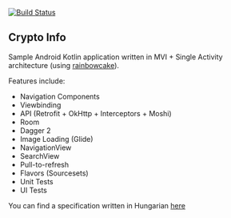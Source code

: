 [![Build Status](https://travis-ci.com/khongi/crypto-info.svg?branch=development)](https://travis-ci.com/khongi/crypto-info)

## Crypto Info

Sample Android Kotlin application written in MVI + Single Activity architecture (using [rainbowcake](rainbowcake.dev)).

Features include:
- Navigation Components
- Viewbinding
- API (Retrofit + OkHttp + Interceptors + Moshi)
- Room
- Dagger 2
- Image Loading (Glide)
- NavigationView
- SearchView
- Pull-to-refresh
- Flavors (Sourcesets)
- Unit Tests
- UI Tests

You can find a specification written in Hungarian [here](https://github.com/khongi/crypto-info/wiki/Specification)
